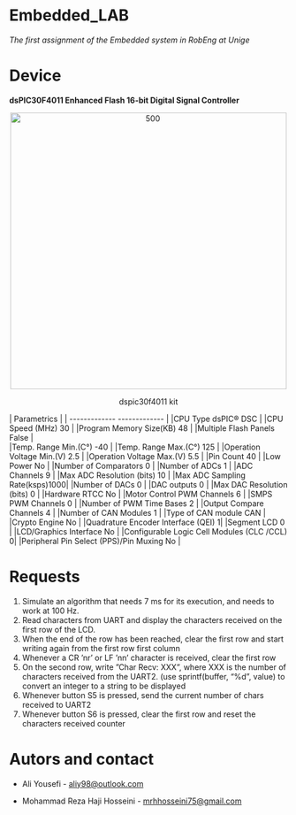 # Embedded_LAB

_The first assignment of the Embedded system in RobEng at Unige_

Device 
===============

**dsPIC30F4011 Enhanced Flash 16-bit Digital Signal Controller**

<p align="center">
<img width="500" src="https://user-images.githubusercontent.com/80394968/201785505-84ed5f1d-2dfd-40be-8d2e-e7f4d976f9d3.png" alt="500">
</p>
</p>
<p align="center">
dspic30f4011 kit
</p>

| Parametrics                   |
| -------------   ------------- |
|CPU Type	        dsPIC® DSC    |
|CPU Speed (MHz)    	30        |
|Program Memory Size(KB)	48    |
|Multiple Flash Panels	False   |  
|Temp. Range Min.(C°)	-40       |
|Temp. Range Max.(C°)	125       |
|Operation Voltage Min.(V)	2.5 |
|Operation Voltage Max.(V)	5.5 |
|Pin Count	40                  |
|Low Power	No                  |
|Number of Comparators	0       |
|Number of ADCs	1               |
|ADC Channels	9                 |
|Max ADC Resolution (bits)	10  |
|Max ADC Sampling Rate(ksps)1000|
|Number of DACs	0               |
|DAC outputs	0                 |
|Max DAC Resolution (bits)	0   |
|Hardware RTCC	No              |
|Motor Control PWM Channels	6   |
|SMPS PWM Channels	0           |
|Number of PWM Time Bases	2     |
|Output Compare Channels	4     |
|Number of CAN Modules	1       |
|Type of CAN module	CAN         |
|Crypto Engine	No              |
|Quadrature Encoder Interface (QEI)	1|
|Segment LCD	0                      |
|LCD/Graphics Interface	No           |
|Configurable Logic Cell Modules (CLC /CCL)	0|
|Peripheral Pin Select (PPS)/Pin Muxing	No   |


Requests
===============

1. Simulate an algorithm that needs 7 ms for its execution, and needs to work at 100 Hz.
2. Read characters from UART and display the characters received on the first row of the LCD.
3. When the end of the row has been reached, clear the first row and start writing again from the first row first column
4. Whenever a CR ’nr’ or LF ’nn’ character is received, clear the first row
5. On the second row, write ”Char Recv: XXX”, where XXX is the number of characters received from the UART2. (use sprintf(buffer, “%d”, value) to convert an integer to a string to be displayed
6. Whenever button S5 is pressed, send the current number of chars received to UART2
7. Whenever button S6 is pressed, clear the first row and reset the characters received counter


Autors and contact
===================
- Ali Yousefi - <aliy98@outlook.com>

- Mohammad Reza Haji Hosseini - <mrhhosseini75@gmail.com>
